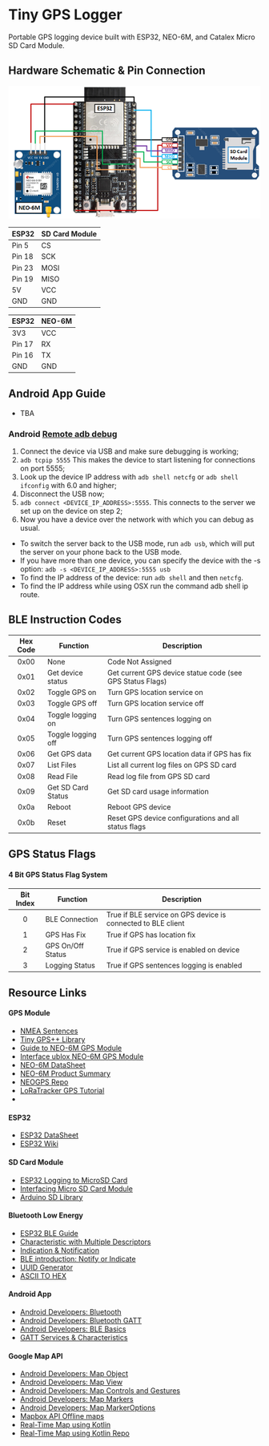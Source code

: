 # Tiny GPS Logger

Portable GPS logging device built with ESP32, NEO-6M, and Catalex Micro SD Card Module.

## Hardware Schematic & Pin Connection

![](./Assets/images/schematics/schematic_b.png)

| ESP32 | SD Card Module |
| --- | --- |
| Pin 5  | CS   |
| Pin 18 | SCK  |
| Pin 23 | MOSI |
| Pin 19 | MISO |
| 5V     | VCC  |
| GND    | GND  |

| ESP32 | NEO-6M |
| --- | --- |
| 3V3    | VCC   |
| Pin 17 | RX    |
| Pin 16 | TX    |
| GND    | GND   |

## Android App Guide

- TBA

### Android [Remote adb debug](https://stackoverflow.com/questions/4893953/run-install-debug-android-applications-over-wi-fi)

1. Connect the device via USB and make sure debugging is working;
2. `adb tcpip 5555` This makes the device to start listening for connections on port 5555;
3. Look up the device IP address with `adb shell netcfg` or `adb shell ifconfig` with 6.0 and higher;
4. Disconnect the USB now;
5. `adb connect <DEVICE_IP_ADDRESS>:5555`. This connects to the server we set up on the device on step 2;
6. Now you have a device over the network with which you can debug as usual.

- To switch the server back to the USB mode, run `adb usb`, which will put the server on your phone back to the USB mode.
- If you have more than one device, you can specify the device with the -s option: `adb -s <DEVICE_IP_ADDRESS>:5555 usb`
- To find the IP address of the device: run `adb shell` and then `netcfg`.
- To find the IP address while using OSX run the command adb shell ip route.

## BLE Instruction Codes

| Hex Code | Function | Description |
| :---: | --- | --- |
| 0x00 | None               | Code Not Assigned |
| 0x01 | Get device status  | Get current GPS device statue code (see GPS Status Flags) |
| 0x02 | Toggle GPS on      | Turn GPS location service on     |
| 0x03 | Toggle GPS off     | Turn GPS location service off |
| 0x04 | Toggle logging on  | Turn GPS sentences logging on |
| 0x05 | Toggle logging off | Turn GPS sentences logging off |
| 0x06 | Get GPS data       | Get current GPS location data if GPS has fix   |
| 0x07 | List Files         | List all current log files on GPS SD card |
| 0x08 | Read File          | Read log file from GPS SD card |
| 0x09 | Get SD Card Status | Get SD card usage information |
| 0x0a | Reboot             | Reboot GPS device |
| 0x0b | Reset              | Reset GPS device configurations and all status flags |

## GPS Status Flags

#### 4 Bit GPS Status Flag System

| Bit Index | Function | Description |
| :---: | --- | --- |
| 0 | BLE Connection    | True if BLE service on GPS device is connected to BLE client |
| 1 | GPS Has Fix       | True if GPS has location fix |
| 2 | GPS On/Off Status | True if GPS service is enabled on device |
| 3 | Logging Status    | True if GPS sentences logging is enabled |

## Resource Links

#### GPS Module
- [NMEA Sentences](https://www.gpsinformation.org/dale/nmea.htm)
- [Tiny GPS++ Library](http://arduiniana.org/libraries/tinygpsplus/)
- [Guide to NEO-6M GPS Module](https://randomnerdtutorials.com/guide-to-neo-6m-gps-module-with-arduino/)
- [Interface ublox NEO-6M GPS Module](https://lastminuteengineers.com/neo6m-gps-arduino-tutorial/)
- [NEO-6M DataSheet](https://www.u-blox.com/sites/default/files/products/documents/NEO-6_DataSheet_%28GPS.G6-HW-09005%29.pdf)
- [NEO-6M Product Summary](https://www.u-blox.com/sites/default/files/products/documents/NEO-6_ProductSummary_%28GPS.G6-HW-09003%29.pdf)
- [NEOGPS Repo](https://github.com/SlashDevin/NeoGPS/tree/master/examples)
- [LoRaTracker GPS Tutorial](https://github.com/LoRaTracker/GPSTutorial)
- 
#### ESP32
- [ESP32 DataSheet](https://www.espressif.com/sites/default/files/documentation/esp32_datasheet_en.pdf)
- [ESP32 Wiki](http://arduinoinfo.mywikis.net/wiki/Esp32)

#### SD Card Module
- [ESP32 Logging to MicroSD Card](https://randomnerdtutorials.com/esp32-data-logging-temperature-to-microsd-card/)
- [Interfacing Micro SD Card Module](https://lastminuteengineers.com/arduino-micro-sd-card-module-tutorial/)
- [Arduino SD Library](https://www.arduino.cc/en/reference/SD)

#### Bluetooth Low Energy
- [ESP32 BLE Guide](https://randomnerdtutorials.com/esp32-bluetooth-low-energy-ble-arduino-ide/)
- [Characteristic with Multiple Descriptors](https://github.com/espressif/arduino-esp32/issues/1038)
- [Indication & Notification](https://community.nxp.com/docs/DOC-328525)
- [BLE introduction: Notify or Indicate ](https://www.onethesis.com/2015/11/21/ble-introduction-notify-or-indicate/)
- [UUID Generator](https://www.uuidgenerator.net/)
- [ASCII TO HEX](https://www.asciitohex.com/)

#### Android App
- [Android Developers: Bluetooth](https://developer.android.com/reference/kotlin/android/bluetooth/package-summary)
- [Android Developers: Bluetooth GATT](https://developer.android.com/reference/android/bluetooth/BluetoothGatt)
- [Android Developers: BLE Basics](https://developer.android.com/guide/topics/connectivity/bluetooth-le)
- [GATT Services & Characteristics](https://www.oreilly.com/library/view/getting-started-with/9781491900550/ch04.html)

#### Google Map API
- [Android Developers: Map Object](https://developers.google.com/maps/documentation/android-sdk/map)
- [Android Developers: Map View](https://developers.google.com/android/reference/com/google/android/gms/maps/MapView)
- [Android Developers: Map Controls and Gestures](https://developers.google.com/maps/documentation/android-sdk/controls)
- [Android Developers: Map Markers](https://developers.google.com/maps/documentation/javascript/markers)
- [Android Developers: Map MarkerOptions](https://developers.google.com/android/reference/com/google/android/gms/maps/model/MarkerOptions)
- [Mapbox API Offline maps](https://docs.mapbox.com/android/maps/overview/)
- [Real-Time Map using Kotlin](https://pusher.com/tutorials/realtime-map-kotlin)
- [Real-Time Map using Kotlin Repo](https://github.com/neoighodaro/realtime-map-example-kotlin)
